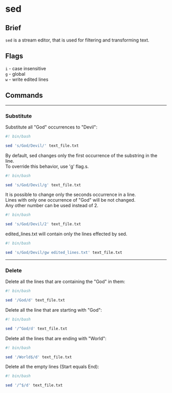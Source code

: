# sed

## Brief

`sed` is a stream editor, that is used for filtering and transforming text.  

## Flags

`i` - case insensitive  
`g` - global  
`w` - write edited lines

## Commands

---
### Substitute

Substitute all "God" occurrences to "Devil":
``` sh
#! bin/bash

sed 's/God/Devil/' text_file.txt
```

By default, sed changes only the first occurrence of the substring in the line.  
To override this behavior, use 'g' flag.s.
``` sh
#! bin/bash

sed 's/God/Devil/g' text_file.txt
```

It is possible to change only the seconds occurrence in a line.  
Lines with only one occurrence of "God" will be not changed.  
Any other number can be used instead of 2. 
``` sh
#! bin/bash

sed 's/God/Devil/2' text_file.txt
```

edited_lines.txt will contain only the lines effected by sed.  
``` sh
#! bin/bash

sed 's/God/Devil/gw edited_lines.txt' text_file.txt
```

---

### Delete

Delete all the lines that are containing the "God" in them:
``` sh
#! bin/bash

sed '/God/d' text_file.txt
```

Delete all the line that are starting with "God":
``` sh
#! bin/bash

sed '/^God/d' text_file.txt
```

Delete all the lines that are ending with "World":
``` sh
#! bin/bash

sed '/World$/d' text_file.txt
```

Delete all the empty lines (Start equals End):  
``` sh
#! bin/bash

sed '/^$/d' text_file.txt
```